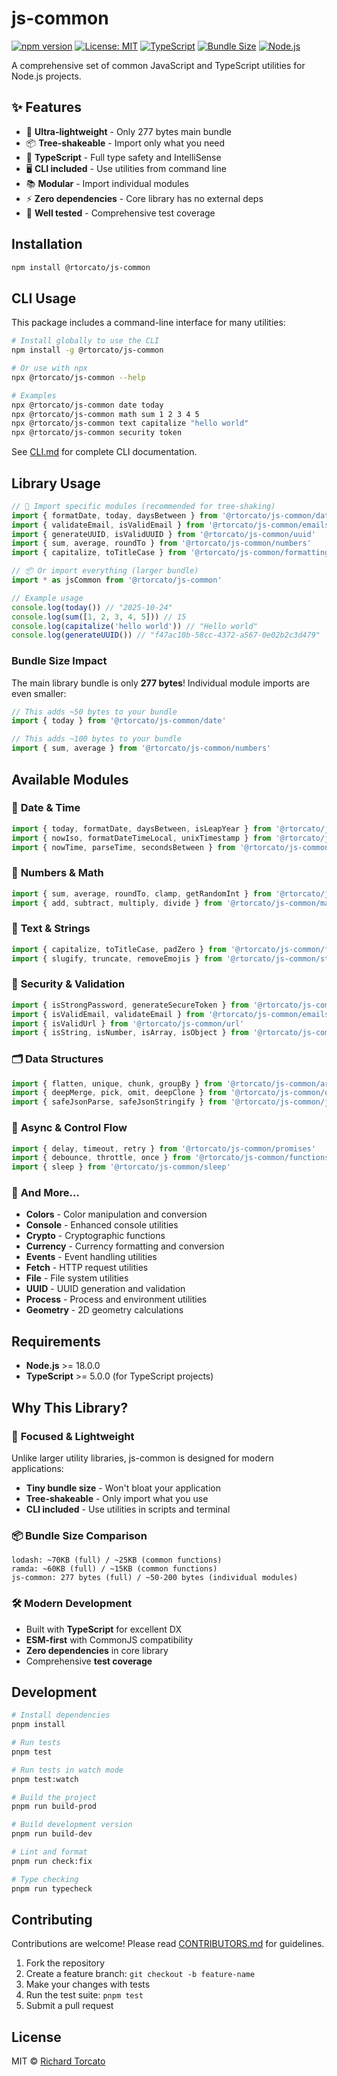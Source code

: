 # js-common

[![npm version](https://badge.fury.io/js/%40rtorcato%2Fjs-common.svg)](https://badge.fury.io/js/%40rtorcato%2Fjs-common)
[![License: MIT](https://img.shields.io/badge/License-MIT-yellow.svg)](https://opensource.org/licenses/MIT)
[![TypeScript](https://img.shields.io/badge/TypeScript-Ready-blue.svg)](https://www.typescriptlang.org/)
[![Bundle Size](https://img.shields.io/badge/Bundle%20Size-277%20bytes-green.svg)](https://bundlejs.com/?q=@rtorcato/js-common)
[![Node.js](https://img.shields.io/badge/Node.js-%3E%3D18.0.0-brightgreen.svg)](https://nodejs.org/)

A comprehensive set of common JavaScript and TypeScript utilities for Node.js projects.

## ✨ Features

- 🚀 **Ultra-lightweight** - Only 277 bytes main bundle
- 📦 **Tree-shakeable** - Import only what you need
- 🔧 **TypeScript** - Full type safety and IntelliSense
- 🖥️ **CLI included** - Use utilities from command line
- 📚 **Modular** - Import individual modules
- ⚡ **Zero dependencies** - Core library has no external deps
- 🧪 **Well tested** - Comprehensive test coverage

## Installation

```bash
npm install @rtorcato/js-common
```

## CLI Usage

This package includes a command-line interface for many utilities:

```bash
# Install globally to use the CLI
npm install -g @rtorcato/js-common

# Or use with npx
npx @rtorcato/js-common --help

# Examples
npx @rtorcato/js-common date today
npx @rtorcato/js-common math sum 1 2 3 4 5
npx @rtorcato/js-common text capitalize "hello world"
npx @rtorcato/js-common security token
```

See [CLI.md](./CLI.md) for complete CLI documentation.

## Library Usage

```typescript
// 🎯 Import specific modules (recommended for tree-shaking)
import { formatDate, today, daysBetween } from '@rtorcato/js-common/date'
import { validateEmail, isValidEmail } from '@rtorcato/js-common/emails'
import { generateUUID, isValidUUID } from '@rtorcato/js-common/uuid'
import { sum, average, roundTo } from '@rtorcato/js-common/numbers'
import { capitalize, toTitleCase } from '@rtorcato/js-common/formatting'

// 📦 Or import everything (larger bundle)
import * as jsCommon from '@rtorcato/js-common'

// Example usage
console.log(today()) // "2025-10-24"
console.log(sum([1, 2, 3, 4, 5])) // 15
console.log(capitalize('hello world')) // "Hello world"
console.log(generateUUID()) // "f47ac10b-58cc-4372-a567-0e02b2c3d479"
```

### Bundle Size Impact

The main library bundle is only **277 bytes**! Individual module imports are even smaller:

```typescript
// This adds ~50 bytes to your bundle
import { today } from '@rtorcato/js-common/date'

// This adds ~100 bytes to your bundle  
import { sum, average } from '@rtorcato/js-common/numbers'
```

## Available Modules

### 📅 **Date & Time**
```typescript
import { today, formatDate, daysBetween, isLeapYear } from '@rtorcato/js-common/date'
import { nowIso, formatDateTimeLocal, unixTimestamp } from '@rtorcato/js-common/datetime'
import { nowTime, parseTime, secondsBetween } from '@rtorcato/js-common/time'
```

### 🔢 **Numbers & Math**
```typescript
import { sum, average, roundTo, clamp, getRandomInt } from '@rtorcato/js-common/numbers'
import { add, subtract, multiply, divide } from '@rtorcato/js-common/math'
```

### 📝 **Text & Strings**
```typescript
import { capitalize, toTitleCase, padZero } from '@rtorcato/js-common/formatting'
import { slugify, truncate, removeEmojis } from '@rtorcato/js-common/strings'
```

### 🔐 **Security & Validation**
```typescript
import { isStrongPassword, generateSecureToken } from '@rtorcato/js-common/security'
import { isValidEmail, validateEmail } from '@rtorcato/js-common/emails'
import { isValidUrl } from '@rtorcato/js-common/url'
import { isString, isNumber, isArray, isObject } from '@rtorcato/js-common/validation'
```

### 🗂️ **Data Structures**
```typescript
import { flatten, unique, chunk, groupBy } from '@rtorcato/js-common/arrays'
import { deepMerge, pick, omit, deepClone } from '@rtorcato/js-common/objects'
import { safeJsonParse, safeJsonStringify } from '@rtorcato/js-common/json'
```

### 🔄 **Async & Control Flow**
```typescript
import { delay, timeout, retry } from '@rtorcato/js-common/promises'
import { debounce, throttle, once } from '@rtorcato/js-common/functions'
import { sleep } from '@rtorcato/js-common/sleep'
```

### 🌈 **And More...**
- **Colors** - Color manipulation and conversion
- **Console** - Enhanced console utilities  
- **Crypto** - Cryptographic functions
- **Currency** - Currency formatting and conversion
- **Events** - Event handling utilities
- **Fetch** - HTTP request utilities
- **File** - File system utilities
- **UUID** - UUID generation and validation
- **Process** - Process and environment utilities
- **Geometry** - 2D geometry calculations

## Requirements

- **Node.js** >= 18.0.0
- **TypeScript** >= 5.0.0 (for TypeScript projects)

## Why This Library?

### 🎯 **Focused & Lightweight**
Unlike larger utility libraries, js-common is designed for modern applications:
- **Tiny bundle size** - Won't bloat your application
- **Tree-shakeable** - Only import what you use
- **CLI included** - Use utilities in scripts and terminal

### 📦 **Bundle Size Comparison**
```
lodash: ~70KB (full) / ~25KB (common functions)
ramda: ~60KB (full) / ~15KB (common functions)
js-common: 277 bytes (full) / ~50-200 bytes (individual modules)
```

### 🛠️ **Modern Development**
- Built with **TypeScript** for excellent DX
- **ESM-first** with CommonJS compatibility
- **Zero dependencies** in core library
- Comprehensive **test coverage**

## Development

```bash
# Install dependencies
pnpm install

# Run tests
pnpm test

# Run tests in watch mode
pnpm test:watch

# Build the project
pnpm run build-prod

# Build development version
pnpm run build-dev

# Lint and format
pnpm run check:fix

# Type checking
pnpm run typecheck
```

## Contributing

Contributions are welcome! Please read [CONTRIBUTORS.md](./CONTRIBUTORS.md) for guidelines.

1. Fork the repository
2. Create a feature branch: `git checkout -b feature-name`
3. Make your changes with tests
4. Run the test suite: `pnpm test`
5. Submit a pull request

## License

MIT © [Richard Torcato](https://github.com/rtorcato)


